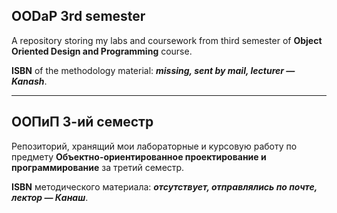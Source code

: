 ## OODaP 3rd semester
A repository storing my labs and coursework from third semester of **Object Oriented Design and Programming** course.

**ISBN** of the methodology material: ***missing, sent by mail, lecturer — Kanash***.

---

## ООПиП 3-ий семестр
Репозиторий, хранящий мои лабораторные и курсовую работу по предмету **Объектно-ориентированное проектирование и программирование** за третий семестр.

**ISBN** методического материала: ***отсутствует, отправлялись по почте, лектор — Канаш***.
